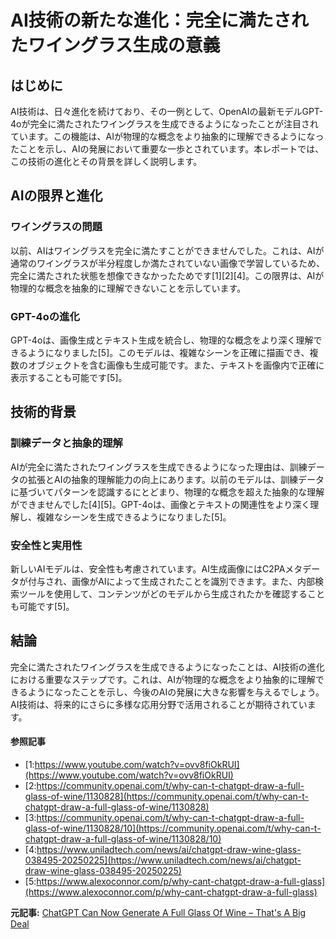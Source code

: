 # AI技術の新たな進化：完全に満たされたワイングラス生成の意義

## はじめに

AI技術は、日々進化を続けており、その一例として、OpenAIの最新モデルGPT-4oが完全に満たされたワイングラスを生成できるようになったことが注目されています。この機能は、AIが物理的な概念をより抽象的に理解できるようになったことを示し、AIの発展において重要な一歩とされています。本レポートでは、この技術の進化とその背景を詳しく説明します。

## AIの限界と進化

### ワイングラスの問題

以前、AIはワイングラスを完全に満たすことができませんでした。これは、AIが通常のワイングラスが半分程度しか満たされていない画像で学習しているため、完全に満たされた状態を想像できなかったためです[1][2][4]。この限界は、AIが物理的な概念を抽象的に理解できないことを示しています。

### GPT-4oの進化

GPT-4oは、画像生成とテキスト生成を統合し、物理的な概念をより深く理解できるようになりました[5]。このモデルは、複雑なシーンを正確に描画でき、複数のオブジェクトを含む画像も生成可能です。また、テキストを画像内で正確に表示することも可能です[5]。

## 技術的背景

### 訓練データと抽象的理解

AIが完全に満たされたワイングラスを生成できるようになった理由は、訓練データの拡張とAIの抽象的理解能力の向上にあります。以前のモデルは、訓練データに基づいてパターンを認識するにとどまり、物理的な概念を超えた抽象的な理解ができませんでした[4][5]。GPT-4oは、画像とテキストの関連性をより深く理解し、複雑なシーンを生成できるようになりました[5]。

### 安全性と実用性

新しいAIモデルは、安全性も考慮されています。AI生成画像にはC2PAメタデータが付与され、画像がAIによって生成されたことを識別できます。また、内部検索ツールを使用して、コンテンツがどのモデルから生成されたかを確認することも可能です[5]。

## 結論

完全に満たされたワイングラスを生成できるようになったことは、AI技術の進化における重要なステップです。これは、AIが物理的な概念をより抽象的に理解できるようになったことを示し、今後のAIの発展に大きな影響を与えるでしょう。AI技術は、将来的にさらに多様な応用分野で活用されることが期待されています。

#### 参照記事
- [1:https://www.youtube.com/watch?v=ovv8fiOkRUI](https://www.youtube.com/watch?v=ovv8fiOkRUI)
- [2:https://community.openai.com/t/why-can-t-chatgpt-draw-a-full-glass-of-wine/1130828](https://community.openai.com/t/why-can-t-chatgpt-draw-a-full-glass-of-wine/1130828)
- [3:https://community.openai.com/t/why-can-t-chatgpt-draw-a-full-glass-of-wine/1130828/10](https://community.openai.com/t/why-can-t-chatgpt-draw-a-full-glass-of-wine/1130828/10)
- [4:https://www.uniladtech.com/news/ai/chatgpt-draw-wine-glass-038495-20250225](https://www.uniladtech.com/news/ai/chatgpt-draw-wine-glass-038495-20250225)
- [5:https://www.alexoconnor.com/p/why-cant-chatgpt-draw-a-full-glass](https://www.alexoconnor.com/p/why-cant-chatgpt-draw-a-full-glass)


**元記事:** [ChatGPT Can Now Generate A Full Glass Of Wine – That's A Big Deal](https://www.forbes.com/sites/esatdedezade/2025/03/26/chatgpt-can-now-generate-a-full-glass-of-wine--heres-why-thats-a-big-deal/)